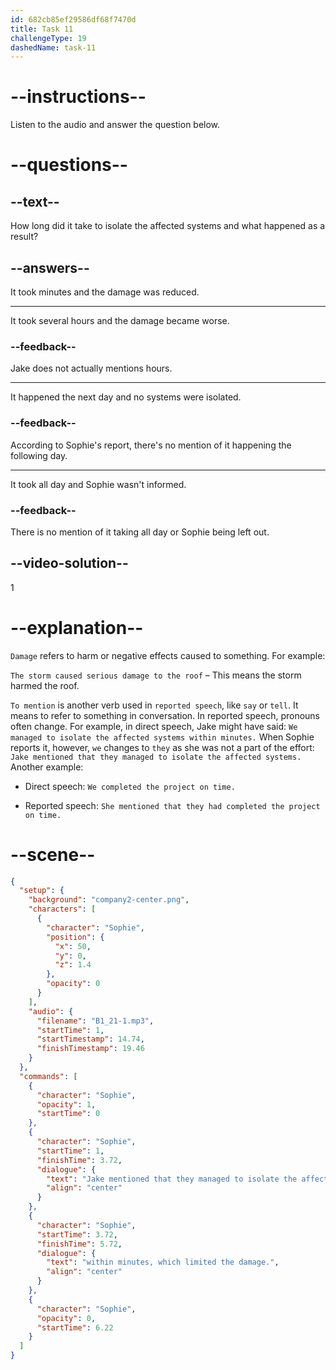 ```yaml
---
id: 682cb85ef29586df68f7470d
title: Task 11
challengeType: 19
dashedName: task-11
---
```


<!-- (Audio) Sophie: Jake mentioned that they managed to isolate the affected systems within minutes, which limited the damage. -->

# --instructions--

Listen to the audio and answer the question below.

# --questions--

## --text--

How long did it take to isolate the affected systems and what happened as a result?

## --answers--

It took minutes and the damage was reduced.

---

It took several hours and the damage became worse.

### --feedback--

Jake does not actually mentions hours.

---

It happened the next day and no systems were isolated.

### --feedback--

According to Sophie's report, there's no mention of it happening the following day.

---

It took all day and Sophie wasn't informed.

### --feedback--

There is no mention of it taking all day or Sophie being left out.

## --video-solution--

1

# --explanation--

`Damage` refers to harm or negative effects caused to something. For example:

`The storm caused serious damage to the roof` – This means the storm harmed the roof.

`To mention` is another verb used in `reported speech`, like `say` or `tell`. It means to refer to something in conversation. In reported speech, pronouns often change. For example, in direct speech, Jake might have said: `We managed to isolate the affected systems within minutes.` When Sophie reports it, however, `we` changes to `they` as she was not a part of the effort: `Jake mentioned that they managed to isolate the affected systems.` Another example:

- Direct speech: `We completed the project on time.`

- Reported speech: `She mentioned that they had completed the project on time.`

# --scene--

```json
{
  "setup": {
    "background": "company2-center.png",
    "characters": [
      {
        "character": "Sophie",
        "position": {
          "x": 50,
          "y": 0,
          "z": 1.4
        },
        "opacity": 0
      }
    ],
    "audio": {
      "filename": "B1_21-1.mp3",
      "startTime": 1,
      "startTimestamp": 14.74,
      "finishTimestamp": 19.46
    }
  },
  "commands": [
    {
      "character": "Sophie",
      "opacity": 1,
      "startTime": 0
    },
    {
      "character": "Sophie",
      "startTime": 1,
      "finishTime": 3.72,
      "dialogue": {
        "text": "Jake mentioned that they managed to isolate the affected systems",
        "align": "center"
      }
    },
    {
      "character": "Sophie",
      "startTime": 3.72,
      "finishTime": 5.72,
      "dialogue": {
        "text": "within minutes, which limited the damage.",
        "align": "center"
      }
    },
    {
      "character": "Sophie",
      "opacity": 0,
      "startTime": 6.22
    }
  ]
}
```
